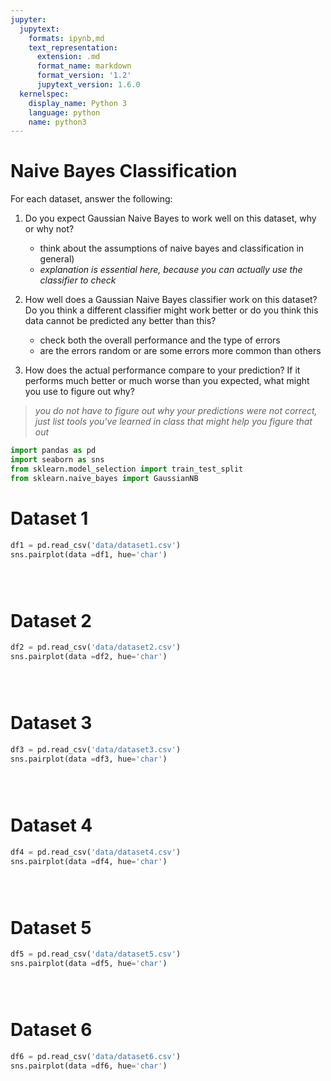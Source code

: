 ```yaml
---
jupyter:
  jupytext:
    formats: ipynb,md
    text_representation:
      extension: .md
      format_name: markdown
      format_version: '1.2'
      jupytext_version: 1.6.0
  kernelspec:
    display_name: Python 3
    language: python
    name: python3
---
```


# Naive Bayes Classification

For each dataset, answer the following:

1. Do you expect Gaussian Naive Bayes to work well on this dataset, why or why not? 
    - think about the assumptions of naive bayes and classification in general) 
    - _explanation is essential here, because you can actually use the classifier to check_

1. How well does a Gaussian Naive Bayes classifier work on this dataset? Do you think a different classifier might work better or do you think this data cannot be predicted any better than this?
    - check both the overall performance and the type of errors
    - are the errors random or are some errors more common than others

1. How does the actual performance compare to your prediction?  If it performs much better or much worse than you expected, what might you use to figure out why? 
> _you do not have to figure out why your predictions were not correct, just list tools you've learned in class that might help you figure that out_

```python
import pandas as pd
import seaborn as sns
from sklearn.model_selection import train_test_split
from sklearn.naive_bayes import GaussianNB
```

# Dataset 1

```python
df1 = pd.read_csv('data/dataset1.csv')
sns.pairplot(data =df1, hue='char')
```

```python

```

```python

```

```python

```

# Dataset 2

```python
df2 = pd.read_csv('data/dataset2.csv')
sns.pairplot(data =df2, hue='char')
```

```python

```

```python

```

```python

```

# Dataset 3

```python
df3 = pd.read_csv('data/dataset3.csv')
sns.pairplot(data =df3, hue='char')
```

```python

```

```python

```

```python

```

# Dataset 4

```python
df4 = pd.read_csv('data/dataset4.csv')
sns.pairplot(data =df4, hue='char')
```

```python

```

```python

```

```python

```

# Dataset 5

```python
df5 = pd.read_csv('data/dataset5.csv')
sns.pairplot(data =df5, hue='char')
```

```python

```

```python

```

```python

```

# Dataset 6

```python
df6 = pd.read_csv('data/dataset6.csv')
sns.pairplot(data =df6, hue='char')
```

```python

```

```python

```

```python

```

